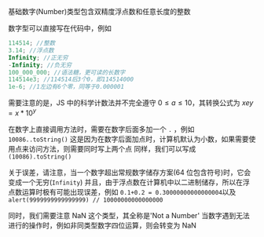 基础数字(Number)类型包含双精度浮点数和任意长度的整数

数字型可以直接写在代码中，例如

```javascript
114514; //整数
3.14; //浮点数
Infinity; //正无穷
-Infinity; //负无穷
100_000_000; //语法糖，更可读的长数字
114514e3; //114514后3个0，即114514000
1e-6; //1左边有6个零，同等于0.000001
```

需要注意的是，JS 中的科学计数法并不完全遵守 $0\le a\le10$，其转换公式为 $xey = x * 10^y$

在数字上直接调用方法时，需要在数字后面多加一个 `.` ，例如 `10086..toString()`
这是因为在数字后面加点时，计算机默认为小数，如果需要使用点来访问方法，则需要同时写上两个点
同样，我们可以写成`(10086).toString()`

关于误差，请注意，当一个数字超出常规数字储存方案(64 位包含符号)时，它会变成一个无穷(`Infinity`)
并且，由于浮点数在计算机中以二进制储存，所以在浮点数运算时极有可能出现误差，例如
`0.1+0.2 = 0.30000000000000004`以及`alert(9999999999999999) // 10000000000000000`

同时，我们需要注意 NaN 这个类型，其全称是'Not a Number'
当数字遇到无法进行的操作时，例如非同类型数字四位运算，则会转变为 NaN
